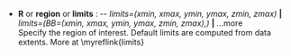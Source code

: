- **R** or **region** or **limits** : -- *limits=(xmin, xmax, ymin, ymax, zmin, zmax)* **|** *limits=(BB=(xmin, xmax, ymin, ymax, zmin, zmax),)* **|** ...more\
   Specify the region of interest. Default limits are computed from data extents. More at \myreflink{limits}
